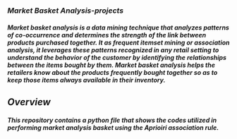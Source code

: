 ### ___Market Basket Analysis-projects___
#### ___Market basket analysis is a data mining technique that analyzes patterns of co-occurrence and determines the strength of the link between products purchased together. It as frequent itemset mining or association analysis, it leverages these patterns recognized in any retail setting to understand the behavior of the customer by identifying the relationships between the items bought by them. Market basket analysis helps the retailers know about the products frequently bought together so as to keep those items always available in their inventory.___

## ___Overview___
#### ___This repository contains a python file that shows the codes utilized in performing market analysis basket using the Aprioiri association rule.___
 
